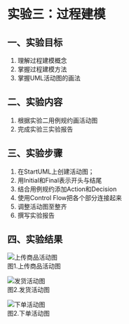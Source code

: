 # 实验三：过程建模

## 一、实验目标

1. 理解过程建模概念
2. 掌握过程建模方法
2. 掌握UML活动图的画法

## 二、实验内容

1. 根据实验二用例规约画活动图
2. 完成实验三实验报告

## 三、实验步骤

1. 在StartUML上创建活动图；
2. 用Initial和Final表示开头与结尾
3. 结合用例规约添加Action和Decision
4. 使用Control Flow把各个部分连接起来
5. 调整活动图至整齐
6. 撰写实验报告

## 四、实验结果

![上传商品活动图](https://raw.githubusercontent.com/mmbsw/uml-modeling-2020/master/students/1714080902123/Lab3_ActivityDiagram1.jpg)  
图1.上传商品活动图

![发货活动图](https://raw.githubusercontent.com/mmbsw/uml-modeling-2020/master/students/1714080902123/Lab3_ActivityDiagram2.jpg)  
图2.发货活动图

![下单活动图](https://raw.githubusercontent.com/mmbsw/uml-modeling-2020/master/students/1714080902123/Lab3_ActivityDiagram3.jpg)  
图2.下单活动图
